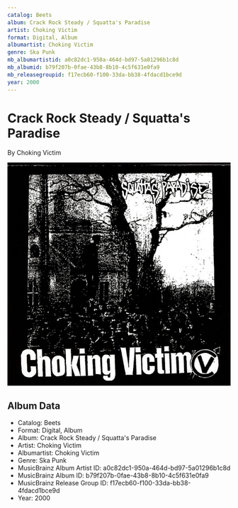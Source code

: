 ```yaml
---
catalog: Beets
album: Crack Rock Steady / Squatta's Paradise
artist: Choking Victim
format: Digital, Album
albumartist: Choking Victim
genre: Ska Punk
mb_albumartistid: a0c82dc1-950a-464d-bd97-5a01296b1c8d
mb_albumid: b79f207b-0fae-43b8-8b10-4c5f631e0fa9
mb_releasegroupid: f17ecb60-f100-33da-bb38-4fdacd1bce9d
year: 2000
---
```


# Crack Rock Steady / Squatta's Paradise

By Choking Victim

![](../../assets/beetscovers/Choking_Victim-Crack_Rock_Steady_-_Squattas_Paradise.jpg)

## Album Data

- Catalog: Beets
- Format: Digital, Album
- Album: Crack Rock Steady / Squatta's Paradise
- Artist: Choking Victim
- Albumartist: Choking Victim
- Genre: Ska Punk
- MusicBrainz Album Artist ID: a0c82dc1-950a-464d-bd97-5a01296b1c8d
- MusicBrainz Album ID: b79f207b-0fae-43b8-8b10-4c5f631e0fa9
- MusicBrainz Release Group ID: f17ecb60-f100-33da-bb38-4fdacd1bce9d
- Year: 2000

